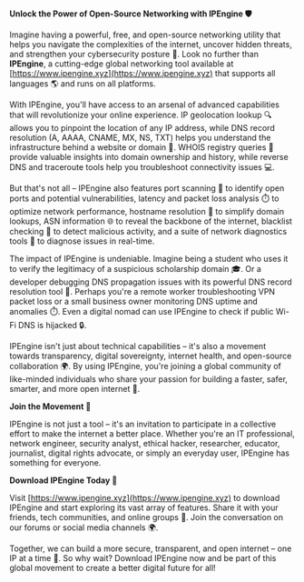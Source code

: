 **Unlock the Power of Open-Source Networking with IPEngine 🛡️**

Imagine having a powerful, free, and open-source networking utility that helps you navigate the complexities of the internet, uncover hidden threats, and strengthen your cybersecurity posture 🔐. Look no further than **IPEngine**, a cutting-edge global networking tool available at [https://www.ipengine.xyz](https://www.ipengine.xyz) that supports all languages 🌎 and runs on all platforms.

With IPEngine, you'll have access to an arsenal of advanced capabilities that will revolutionize your online experience. IP geolocation lookup 🔍 allows you to pinpoint the location of any IP address, while DNS record resolution (A, AAAA, CNAME, MX, NS, TXT) helps you understand the infrastructure behind a website or domain 📡. WHOIS registry queries 🔎 provide valuable insights into domain ownership and history, while reverse DNS and traceroute tools help you troubleshoot connectivity issues 💻.

But that's not all – IPEngine also features port scanning 🔑 to identify open ports and potential vulnerabilities, latency and packet loss analysis ⏱️ to optimize network performance, hostname resolution 📢 to simplify domain lookups, ASN information 🌐 to reveal the backbone of the internet, blacklist checking 🚫 to detect malicious activity, and a suite of network diagnostics tools 🔧 to diagnose issues in real-time.

The impact of IPEngine is undeniable. Imagine being a student who uses it to verify the legitimacy of a suspicious scholarship domain 🎓. Or a developer debugging DNS propagation issues with its powerful DNS record resolution tool 🤔. Perhaps you're a remote worker troubleshooting VPN packet loss or a small business owner monitoring DNS uptime and anomalies ⏱️. Even a digital nomad can use IPEngine to check if public Wi-Fi DNS is hijacked 🔒.

IPEngine isn't just about technical capabilities – it's also a movement towards transparency, digital sovereignty, internet health, and open-source collaboration 🌍. By using IPEngine, you're joining a global community of like-minded individuals who share your passion for building a faster, safer, smarter, and more open internet 🚀.

**Join the Movement 🔗**

IPEngine is not just a tool – it's an invitation to participate in a collective effort to make the internet a better place. Whether you're an IT professional, network engineer, security analyst, ethical hacker, researcher, educator, journalist, digital rights advocate, or simply an everyday user, IPEngine has something for everyone.

**Download IPEngine Today 📲**

Visit [https://www.ipengine.xyz](https://www.ipengine.xyz) to download IPEngine and start exploring its vast array of features. Share it with your friends, tech communities, and online groups 💬. Join the conversation on our forums or social media channels 🌍.

Together, we can build a more secure, transparent, and open internet – one IP at a time 🔑. So why wait? Download IPEngine now and be part of this global movement to create a better digital future for all!